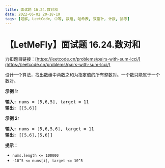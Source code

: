 ```yaml
---
title: 面试题 16.24.数对和
date: 2022-06-02 20-18-10
tags: [题解, LeetCode, 中等, 数组, 哈希表, 双指针, 计数, 排序]
---
```


# 【LetMeFly】面试题 16.24.数对和

力扣题目链接：[https://leetcode.cn/problems/pairs-with-sum-lcci/](https://leetcode.cn/problems/pairs-with-sum-lcci/)

<p>设计一个算法，找出数组中两数之和为指定值的所有整数对。一个数只能属于一个数对。</p>

<p><strong>示例 1:</strong></p>

<pre>
<strong>输入:</strong> nums = [5,6,5], target = 11
<strong>输出: </strong>[[5,6]]</pre>

<p><strong>示例 2:</strong></p>

<pre>
<strong>输入:</strong> nums = [5,6,5,6], target = 11
<strong>输出: </strong>[[5,6],[5,6]]</pre>

<p><strong>提示：</strong></p>

<ul>
	<li><code>nums.length &lt;= 100000</code></li>
	<li><code>-10^5 &lt;= nums[i], target &lt;= 10^5</code></li>
</ul>


    